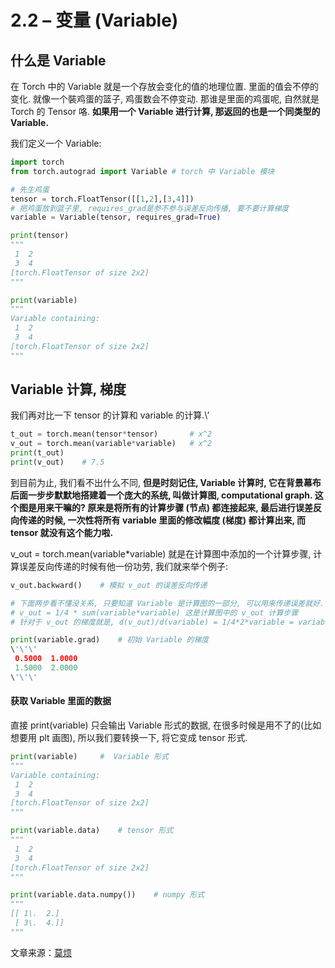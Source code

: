 # 2.2 – 变量 (Variable)

## 什么是 Variable

在 Torch 中的 Variable 就是一个存放会变化的值的地理位置. 里面的值会不停的变化. 就像一个裝鸡蛋的篮子, 鸡蛋数会不停变动. 那谁是里面的鸡蛋呢, 自然就是 Torch 的 Tensor 咯. **如果用一个 Variable 进行计算, 那返回的也是一个同类型的 Variable.**

我们定义一个 Variable:

```py
import torch
from torch.autograd import Variable # torch 中 Variable 模块

# 先生鸡蛋
tensor = torch.FloatTensor([[1,2],[3,4]])
# 把鸡蛋放到篮子里, requires_grad是参不参与误差反向传播, 要不要计算梯度
variable = Variable(tensor, requires_grad=True)

print(tensor)
"""
 1  2
 3  4
[torch.FloatTensor of size 2x2]
"""

print(variable)
"""
Variable containing:
 1  2
 3  4
[torch.FloatTensor of size 2x2]
"""
```

## Variable 计算, 梯度

我们再对比一下 tensor 的计算和 variable 的计算.\’

```py
t_out = torch.mean(tensor*tensor)       # x^2
v_out = torch.mean(variable*variable)   # x^2
print(t_out)
print(v_out)    # 7.5
```

到目前为止, 我们看不出什么不同, **但是时刻记住, Variable 计算时, 它在背景幕布后面一步步默默地搭建着一个庞大的系统, 叫做计算图, computational graph. 这个图是用来干嘛的? 原来是将所有的计算步骤 (节点) 都连接起来, 最后进行误差反向传递的时候, 一次性将所有 variable 里面的修改幅度 (梯度) 都计算出来, 而 tensor 就没有这个能力啦.**

v_out  =  torch.mean(variable*variable) 就是在计算图中添加的一个计算步骤, 计算误差反向传递的时候有他一份功劳, 我们就来举个例子:

```py
v_out.backward()    # 模拟 v_out 的误差反向传递

# 下面两步看不懂没关系, 只要知道 Variable 是计算图的一部分, 可以用来传递误差就好.
# v_out = 1/4 * sum(variable*variable) 这是计算图中的 v_out 计算步骤
# 针对于 v_out 的梯度就是, d(v_out)/d(variable) = 1/4*2*variable = variable/2

print(variable.grad)    # 初始 Variable 的梯度
\'\'\'
 0.5000  1.0000
 1.5000  2.0000
\'\'\'
```

#### 获取 Variable 里面的数据

直接 print(variable) 只会输出 Variable 形式的数据, 在很多时候是用不了的(比如想要用 plt 画图), 所以我们要转换一下, 将它变成 tensor 形式.

```py
print(variable)     #  Variable 形式
"""
Variable containing:
 1  2
 3  4
[torch.FloatTensor of size 2x2]
"""

print(variable.data)    # tensor 形式
"""
 1  2
 3  4
[torch.FloatTensor of size 2x2]
"""

print(variable.data.numpy())    # numpy 形式
"""
[[ 1\.  2.]
 [ 3\.  4.]]
"""
```

文章来源：[莫烦](https://morvanzhou.github.io/)